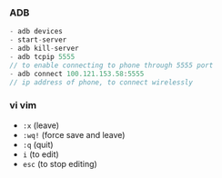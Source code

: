 ### ADB

```js
- adb devices
- start-server
- adb kill-server
- adb tcpip 5555 
// to enable connecting to phone through 5555 port
- adb connect 100.121.153.58:5555 
// ip address of phone, to connect wirelessly
```

### vi vim

- `:x`  (leave)
- `:wq!` (force save and leave)
- `:q` (quit)
- `i` (to edit)
- `esc` (to stop editing)

